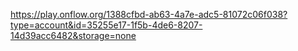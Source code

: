 https://play.onflow.org/1388cfbd-ab63-4a7e-adc5-81072c06f038?type=account&id=35255e17-1f5b-4de6-8207-14d39acc6482&storage=none

